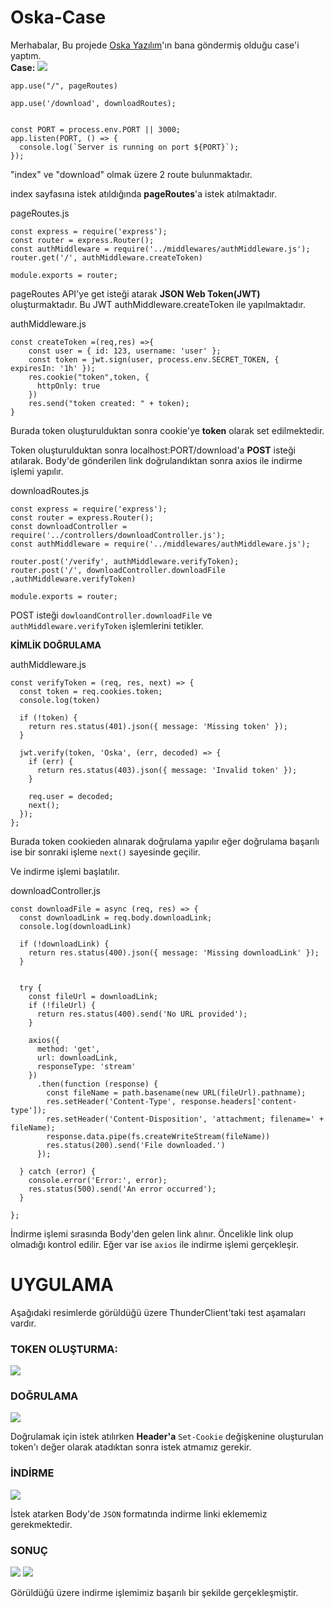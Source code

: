 # Oska-Case

Merhabalar,
Bu projede  <a href="https://oska.com.tr/">Oska Yazılım</a>'ın  bana göndermiş olduğu case'i yaptım. <br>
<b>Case:</b>
<img src="https://i.hizliresim.com/a42xo3r.png"></img>

```
app.use("/", pageRoutes)

app.use('/download', downloadRoutes);


const PORT = process.env.PORT || 3000;
app.listen(PORT, () => {
  console.log(`Server is running on port ${PORT}`);
});
```
"index" ve "download" olmak üzere 2 route bulunmaktadır.

index sayfasına istek atıldığında **pageRoutes**'a istek atılmaktadır.

pageRoutes.js
```
const express = require('express');
const router = express.Router();
const authMiddleware = require('../middlewares/authMiddleware.js');
router.get('/', authMiddleware.createToken)

module.exports = router;

```
pageRoutes API'ye get isteği atarak **JSON Web Token(JWT)** oluşturmaktadır. Bu JWT authMiddleware.createToken ile yapılmaktadır.

authMiddleware.js
```
const createToken =(req,res) =>{
    const user = { id: 123, username: 'user' };
    const token = jwt.sign(user, process.env.SECRET_TOKEN, { expiresIn: '1h' });
    res.cookie("token",token, {
      httpOnly: true
    })
    res.send("token created: " + token);
}
```
Burada token oluşturulduktan sonra cookie'ye **token** olarak set edilmektedir.

Token oluşturulduktan sonra localhost:PORT/download'a **POST** isteği atılarak. Body'de gönderilen link doğrulandıktan sonra axios ile indirme işlemi yapılır.

downloadRoutes.js

```
const express = require('express');
const router = express.Router();
const downloadController = require('../controllers/downloadController.js');
const authMiddleware = require('../middlewares/authMiddleware.js');

router.post('/verify', authMiddleware.verifyToken);
router.post('/', downloadController.downloadFile ,authMiddleware.verifyToken)

module.exports = router;
```

POST isteği ```dowloandController.downloadFile``` ve ```authMiddleware.verifyToken``` işlemlerini tetikler.

**KİMLİK DOĞRULAMA**

authMiddleware.js
```
const verifyToken = (req, res, next) => {
  const token = req.cookies.token;
  console.log(token)

  if (!token) {
    return res.status(401).json({ message: 'Missing token' });
  }

  jwt.verify(token, 'Oska', (err, decoded) => {
    if (err) {
      return res.status(403).json({ message: 'Invalid token' });
    }

    req.user = decoded;
    next();
  });
};
```
Burada token cookieden alınarak doğrulama yapılır eğer doğrulama başarılı ise bir sonraki işleme ```next()``` sayesinde geçilir. 

Ve indirme işlemi başlatılır.

downloadController.js

```
const downloadFile = async (req, res) => {
  const downloadLink = req.body.downloadLink;
  console.log(downloadLink)

  if (!downloadLink) {
    return res.status(400).json({ message: 'Missing downloadLink' });
  }


  try {
    const fileUrl = downloadLink;
    if (!fileUrl) {
      return res.status(400).send('No URL provided');
    }
    
    axios({
      method: 'get',
      url: downloadLink,
      responseType: 'stream'
    })
      .then(function (response) {
        const fileName = path.basename(new URL(fileUrl).pathname);
        res.setHeader('Content-Type', response.headers['content-type']);
        res.setHeader('Content-Disposition', 'attachment; filename=' + fileName);
        response.data.pipe(fs.createWriteStream(fileName))
        res.status(200).send('File downloaded.')
      });

  } catch (error) {
    console.error('Error:', error);
    res.status(500).send('An error occurred');
  }

};
```
İndirme işlemi sırasında Body'den gelen link alınır. Öncelikle link olup olmadığı kontrol edilir. Eğer var ise ```axios``` ile indirme işlemi gerçekleşir.

# UYGULAMA

Aşağıdaki resimlerde görüldüğü üzere  ThunderClient'taki test aşamaları vardır.

<h3><b>TOKEN OLUŞTURMA:</b></h2>
<img src="https://i.hizliresim.com/mh7iwr7.png"></img>

<h3><b>DOĞRULAMA</b></h2>
<img src="https://i.hizliresim.com/bv52cid.png"></img>

Doğrulamak için istek atılırken **Header'a** ```Set-Cookie``` değişkenine oluşturulan token'ı değer olarak atadıktan sonra istek atmamız gerekir.

<h3><b>İNDİRME</b></h2>
<img src="https://i.hizliresim.com/aunwg1s.png"></img>

İstek atarken Body'de ```JSON``` formatında indirme linki eklememiz gerekmektedir.

<h3><b>SONUÇ</b></h2>
<img src="https://i.hizliresim.com/lfuof5w.png"></img>
<img src="https://i.hizliresim.com/hxs19z2.png"></img>

Görüldüğü üzere indirme işlemimiz başarılı bir şekilde gerçekleşmiştir.








